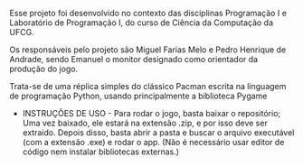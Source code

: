 Esse projeto foi desenvolvido no contexto das disciplinas 
Programação I e Laboratório de Programação I, do curso de Ciência da Computação da UFCG. 

Os responsáveis pelo projeto são Miguel Farias Melo e Pedro Henrique de Andrade,
sendo Emanuel o monitor designado como orientador da produção do jogo.

Trata-se de uma réplica simples do clássico Pacman escrita na linguagem de 
programação Python, usando principalmente a biblioteca Pygame

- INSTRUÇÕES DE USO - 
Para rodar o jogo, basta baixar o repositório;
Uma vez baixado, ele estará na extensão .zip, e por isso
deve ser extraido. Depois disso, basta abrir a pasta e buscar
o arquivo executável (com a extensão .exe) e rodar o app.
(Não é necessário usar editor de código nem instalar 
bibliotecas externas.)